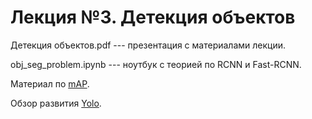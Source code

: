 # Лекция №3. Детекция объектов

Детекция объектов.pdf --- презентация с материалами лекции.

obj_seg_problem.ipynb --- ноутбук с теорией по RCNN и Fast-RCNN.

Материал по [mAP](https://learnopencv.com/mean-average-precision-map-object-detection-model-evaluation-metric/).

Обзор развития [Yolo](https://arxiv.org/pdf/2304.00501.pdf).

